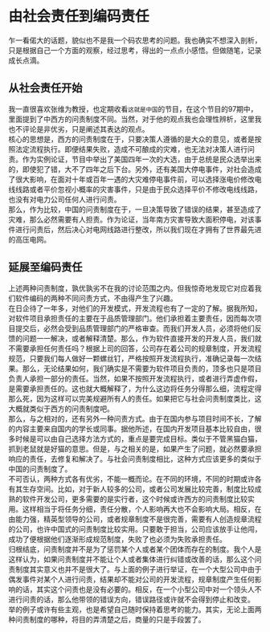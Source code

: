 # 由社会责任到编码责任
乍一看偌大的话题，貌似也不是我一个码农思考的问题。我也确实不想深入剖析，只是根据自己一个方面的观察，经过思考，得出的一点点小感悟。但做随笔，记录成长点滴。   

## 从社会责任开始
我一直很喜欢张维为教授，也定期收看`这就是中国`的节目，在这个节目的97期中，里面提到了中西方的问责制度不同。当然，对于他的观点我也会理性辨析，这里我也不评论是非优劣，只是阐述其表达的观点。                
核心的思想是，西方的问责制度在于，只要决策人遵循的是大众的意见，或者是按照法定流程执行。即便结果失败，造成不可酿成的灾难，也无法对决策人进行问责。作为实例论证，节目中举出了美国四年一次的大选，由于总统是民众选举出来的，即使犯了错，大不了四年之后下台。另外，还有美国大停电事件，对社会造成了很大影响，在面对十年或百年一遇的大灾难停电事件前，可以选择涨电价修改电线线路或者平价忽视小概率的灾害事件，只是由于民众选择平价不修改电线线路，也没有对电力公司任何人进行问责。           
那么，作为比较，中国的问责制度在于，一旦决策导致了错误的结果，甚至造成了灾难，那么必然需要有人担责。作为论证，当年南方灾害导致大面积停电，对该事件进行问责后，然后决心对电网线路进行整改，所以我们现在才拥有了世界最先进的高压电网。        

## 延展至编码责任
上述两种问责制度，孰优孰劣不在我的讨论范围之内。但我惊奇地发现它对应着我们软件编码的两种不同问责方式，不由得产生了兴趣。         
在日企待了一年多，对他们的开发模式，开发流程也有了一定的了解。据我所知，对软件项目承担责任的主要在于品质管理部门。他们承担着主要责任，因而每次项目提交后，必然会受到品质管理部门的严格审查。而我们开发人员，必须将他们反馈的问题一一解决，或者解释清楚。那么，作为软件直接开发的开发人员，我们就不需要承担任何责任吗？根据上司的回答，公司存在着公司的规章制度，开发流程规范，只要我们每人做好一颗螺丝钉，严格按照开发流程执行，准确记录每一次结果。那么，无论结果如何，我们确实是不需要为软件项目负责的，顶多也只是项目负责人承担一部分的责任。当然，如果不按照开发流程执行，或者进行弄虚作假，是需要承担责任的。这也就大概解释了，为什么这边将任务分得那么细，流程定得那么死，因为这样可以完美规避所有人的责任。如果把它与社会问责制度类比，这大概就类似于西方的问责制度吧。                  
那么，与之相对的，还有另外一种问责方式。由于在国内参与项目时间不长，了解的内容主要来自国内的学长或同事。据他所述，在国内开发项目基本比较自由，很多时候是可以由自己选择方法方式的，重点是要完成目标。类似于不管黑猫白猫，抓到老鼠就是好猫的意思。但是，与之相关的是，如果产生了问题，就必然要承担响应的责任，去修复和解决了。与社会问责制度相比，这种方式应该更多的类似于中国的问责制度了。                 
不可否认，两种方式各有优劣，不能一概而论。在不同的环境，不同的时期或许各有其生存空间。比如，对于新人较多的公司，或者公司发展比较完善，制度比较成熟的软件开发公司，更多需要的是实行者，这个时候或许西方的问责制度比较实用。这样相当于将任务分细，责任分散，个人影响再大也不会影响大局。相反，在由能力强，精英型领导的公司，或者规章制度不是很完善，需要有人创造规章流程的公司，也许中国式的问责制度比较实用。只要敢于担当，公司应该放手让他闯，成功了便根据他们逐渐形成规范制度，失败了也必须为失败承担责任。                 
归根结底，问责制度并不是为了惩罚某个人或者某个团体而存在的制度。我个人是这样认为，如果问责制度并不能让个人或者集体进行纠错或改善的话，那么这个问责制度其实意义也并不是很大了。与上面的例子进行举证，在一个大型公司中由于偶发事件对某个人进行问责，结果却不能对公司的开发流程，规章制度产生任何影响的话，其实这个问责也是没有必要的。相反，在一个小型公司中对一个领头人不进行问责的话，那么他带领的错误方向，错误路径或许就不会得到停止和改变。            
举的例子或许有些主观，也是希望自己随时保持着思考的能力。其实，无论上面两种问责制度的哪种，将目的弄清楚之后，商量的只是手段罢了。                
